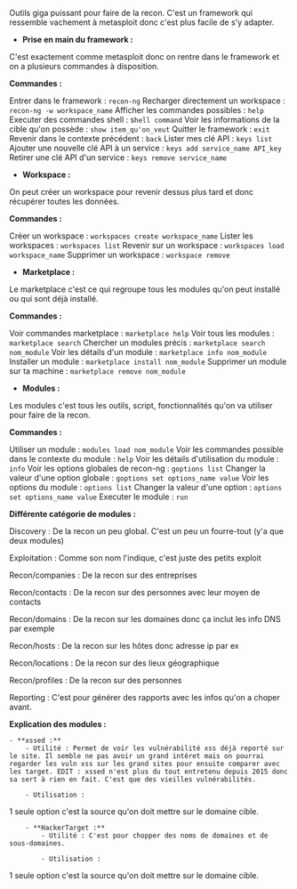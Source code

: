 Outils giga puissant pour faire de la recon. C'est un framework qui ressemble vachement à metasploit donc c'est plus facile de s'y adapter.


- **Prise en main du framework :**

C'est exactement comme metasploit donc on rentre dans le framework et on a plusieurs commandes à disposition.

**Commandes :**


Entrer dans le framework : `recon-ng`
Recharger directement un workspace : `recon-ng -w workspace_name`
Afficher les commandes possibles : `help`
Executer des commandes shell : s`hell command`
Voir les informations de la cible qu'on possède : `show item_qu'on_veut`
Quitter le framework : `exit`
Revenir dans le contexte précédent : `back`
Lister mes clé API : `keys list`
Ajouter une nouvelle clé API à un service : `keys add service_name API_key`
Retirer une clé API d'un service : `keys remove service_name`


- **Workspace :**

On peut créer un workspace pour revenir dessus plus tard et donc récupérer toutes les données.

**Commandes :**


Créer un workspace : `workspaces create workspace_name`
Lister les workspaces : `workspaces list`
Revenir sur un workspace : `workspaces load workspace_name`
Supprimer un workspace : `workspace remove`


- **Marketplace :**

Le marketplace c'est ce qui regroupe tous les modules qu'on peut installé ou qui sont déjà installé.

**Commandes :**


Voir commandes marketplace : `marketplace help`
Voir tous les modules : `marketplace search`
Chercher un modules précis : `marketplace search nom_module`
Voir les détails d'un module : `marketplace info nom_module`
Installer un module : `marketplace install nom_module`
Supprimer un module sur ta machine : `marketplace remove nom_module`


- **Modules :**

Les modules c'est tous les outils, script, fonctionnalités qu'on va utiliser pour faire de la recon.

**Commandes :**


Utiliser un module : `modules load nom_module`
Voir les commandes possible dans le contexte du module : `help`
Voir les détails d'utilisation du module : `info`
Voir les options globales de recon-ng : `goptions list`
Changer la valeur d'une option globale : `goptions set options_name value`
Voir les options du module : `options list`
Changer la valeur d'une option : `options set options_name value`
Executer le module : `run`


**Différente catégorie de modules :**


Discovery : De la recon un peu global. C'est un peu un fourre-tout (y'a que deux modules)

Exploitation : Comme son nom l'indique, c'est juste des petits exploit

Recon/companies : De la recon sur des entreprises

Recon/contacts : De la recon sur des personnes avec leur moyen de contacts

Recon/domains : De la recon sur les domaines donc ça inclut les info DNS par exemple

Recon/hosts : De la recon sur les hôtes donc adresse ip par ex

Recon/locations : De la recon sur des lieux géographique

Recon/profiles : De la recon sur des personnes

Reporting : C'est pour générer des rapports avec les infos qu'on a choper avant.



**Explication des modules :**


    - **xssed :**
        - Utilité : Permet de voir les vulnérabilité xss déjà reporté sur le site. Il semble ne pas avoir un grand intêret mais on pourrai regarder les vuln xss sur les grand sites pour ensuite comparer avec les target. EDIT : xssed n'est plus du tout entretenu depuis 2015 donc sa sert à rien en fait. C'est que des vieilles vulnérabilités.

        - Utilisation :


1 seule option c'est la source qu'on doit mettre sur le domaine cible.

```
    - **HackerTarget :**
        - Utilité : C'est pour chopper des noms de domaines et de sous-domaines.

        - Utilisation :
```

1 seule option c'est la source qu'on doit mettre sur le domaine cible.
